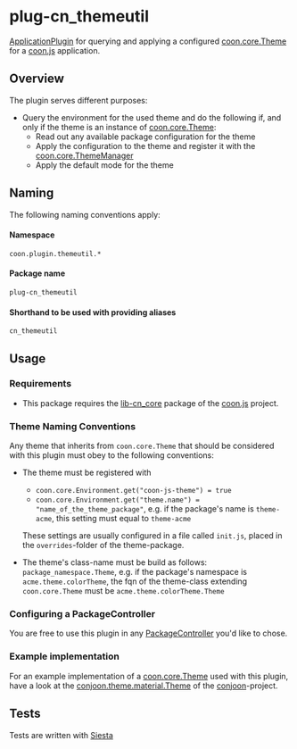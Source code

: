 # plug-cn_themeutil  
[ApplicationPlugin](https://github.com/coon-js/lib-cn_core/blob/master/src/app/plugin/ApplicationPlugin.js) for querying and 
applying a configured [coon.core.Theme](https://github.com/coon-js/lib-cn_core/blob/master/src/Theme.js) for a [coon.js](https://github.com/coon-js) application.

## Overview
The plugin serves different purposes:

 * Query the environment for the used theme and do the following if, and only if the theme is an instance of [coon.core.Theme](https://github.com/coon-js/lib-cn_core/blob/master/src/Theme.js):
    * Read out any available package configuration for the theme
    * Apply the configuration to the theme and register it with the [coon.core.ThemeManager](https://github.com/coon-js/lib-cn_core/blob/master/src/ThemeManager.js)
    * Apply the default mode for the theme

## Naming
The following naming conventions apply:

#### Namespace
`coon.plugin.themeutil.*`
#### Package name
`plug-cn_themeutil`
#### Shorthand to be used with providing aliases
`cn_themeutil`

## Usage
### Requirements
 * This package requires the [lib-cn_core](https://github.com/coon-js/lib-cn_core) package of the [coon.js](https://github.com/coon-js) project.

### Theme Naming Conventions
Any theme that inherits from ```coon.core.Theme``` that should be considered with this plugin must obey to the following
conventions:

  * The theme must be registered with 
    * ```coon.core.Environment.get("coon-js-theme") = true```
    * ```coon.core.Environment.get("theme.name") = "name_of_the_theme_package"```, e.g. if the
     package's name is ```theme-acme```, this setting must equal to ```theme-acme```
    
    These settings are usually configured in a file called ```init.js```, placed in the ```overrides```-folder
    of the theme-package.
 * The theme's class-name must be build as follows: ```package_namespace.Theme```, e.g. if the
   package's namespace is ```acme.theme.colorTheme```, the fqn of the theme-class extending ```coon.core.Theme```
   must be ```acme.theme.colorTheme.Theme```

### Configuring a PackageController
You are free to use this plugin in any [PackageController](https://github.com/coon-js/lib-cn_core/blob/master/src/app/PackageController.js) you'd like to chose.

### Example implementation
For an example implementation of a [coon.core.Theme](https://github.com/coon-js/lib-cn_core/blob/master/src/Theme.js) used with this plugin,
have a look at the [conjoon.theme.material.Theme](https://github.com/conjoon/theme-cn_material/blob/master/src/Theme.js) of the [conjoon](https://github.com/conjoon)\-project.

## Tests
Tests are written with [Siesta](https://bryntum.com/siesta)


